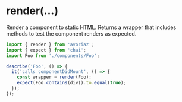 # render(...)

Render a component to static HTML. Returns a wrapper that includes methods to test the component renders as expected.

```js
import { render } from 'avoriaz';
import { expect } from 'chai';
import Foo from './components/Foo';

describe('Foo', () => {
  it('calls componentDidMount', () => {
    const wrapper = render(Foo);
    expect(Foo.contains(div)).to.equal(true);
  });
});
```
